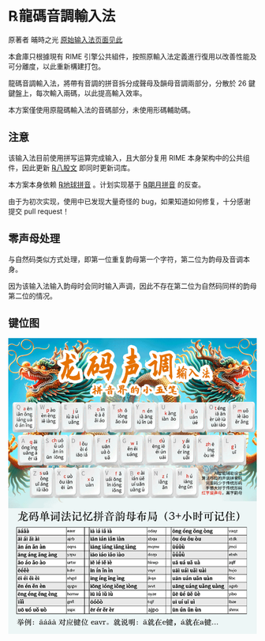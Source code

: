 # ℞龍碼音調輸入法

原著者 晡時之光 [原始输入法页面见此](https://hanxinma.gitlab.io/longma)

本倉庫只根據現有 RIME 引擎公共組件，按照原輸入法定義進行復用以改善性能及可分離度，以此重新構建打包。

龍碼音調輸入法，將帶有音調的拼音拆分成聲母及韻母音調兩部分，分散於 26 鍵鍵盤上，每次輸入兩碼，以此提高輸入效率。

本方案僅使用原龍碼輸入法的音碼部分，未使用形碼輔助碼。

## 注意

该输入法目前使用拼写运算完成输入，且大部分复用 RIME 本身架构中的公共组件，因此更新 [℞八股文](https://github.com/rime/rime-essay) 即同时更新词库。

本方案本身依赖 [℞地球拼音](https://github.com/rime/rime-terra-pinyin) 。计划实现基于 [℞朙月拼音](https://github.com/rime/rime-luna-pinyin) 的反查。

由于为初次实现，使用中已发现大量奇怪的 bug，如果知道如何修复，十分感谢提交 pull request！

## 零声母处理

与自然码类似方式处理，即第一位重复韵母第一个字符，第二位为韵母及音调本身。

因为该输入法输入韵母时会同时输入声调，因此不存在第二位为自然码同样的韵母第二位的情况。

## 键位图

![键位图](docmedia/longma-2025-01.png)
